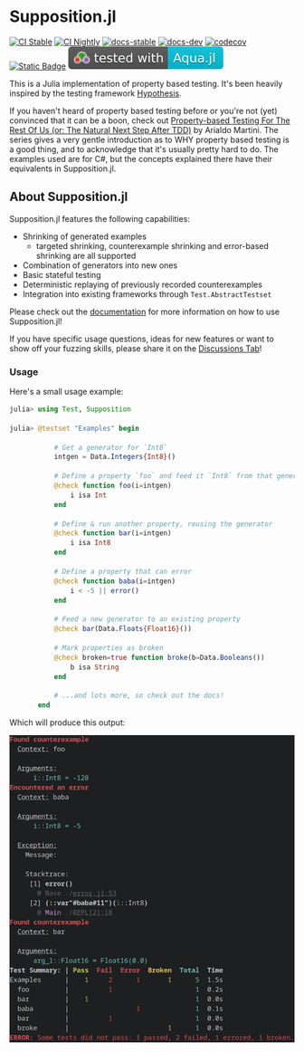 # Supposition.jl

[![CI Stable](https://github.com/Seelengrab/Supposition.jl/actions/workflows/CI.yml/badge.svg)](https://github.com/Seelengrab/Supposition.jl/actions/workflows/CI.yml?query=branch%3Amain)
[![CI Nightly](https://github.com/Seelengrab/Supposition.jl/actions/workflows/nightly.yml/badge.svg)](https://github.com/Seelengrab/Supposition.jl/actions/workflows/nightly.yml?query=branch%3Amain)
[![docs-stable](https://img.shields.io/badge/docs-stable-blue.svg)](https://seelengrab.github.io/Supposition.jl/stable)
[![docs-dev](https://img.shields.io/badge/docs-dev-blue.svg)](https://seelengrab.github.io/Supposition.jl/dev)
[![codecov](https://codecov.io/gh/Seelengrab/Supposition.jl/graph/badge.svg?token=BMO2XHN5JX)](https://codecov.io/gh/Seelengrab/Supposition.jl)
[![Static Badge](https://img.shields.io/badge/%F0%9F%8E%B2_Fuzzed_with-Supposition.jl-08ad3a)](https://github.com/Seelengrab/Supposition.jl)
[![Aqua](https://raw.githubusercontent.com/JuliaTesting/Aqua.jl/master/badge.svg)](https://github.com/JuliaTesting/Aqua.jl)

This is a Julia implementation of property based testing. It's been heavily inspired by the testing framework [Hypothesis](https://hypothesis.readthedocs.io/en/latest/).

If you haven't heard of property based testing before or you're not (yet) convinced that it can be a boon, check out [Property-based Testing For The Rest Of Us (or: The Natural Next Step After TDD)](https://arialdomartini.github.io/property-testing)
by Arialdo Martini. The series gives a very gentle introduction as to WHY property based testing is a good thing, and to acknowledge that it's
usually pretty hard to do. The examples used are for C#, but the concepts explained there have their equivalents in Supposition.jl.

## About Supposition.jl

Supposition.jl features the following capabilities:

 * Shrinking of generated examples
   * targeted shrinking, counterexample shrinking and error-based shrinking are all supported
 * Combination of generators into new ones
 * Basic stateful testing
 * Deterministic replaying of previously recorded counterexamples
 * Integration into existing frameworks through `Test.AbstractTestset`

Please check out the [documentation](https://seelengrab.github.io/Supposition.jl/stable) for more information on how to use Supposition.jl!

If you have specific usage questions, ideas for new features or want to show off
your fuzzing skills, please share it on the [Discussions Tab](https://github.com/Seelengrab/Supposition.jl/discussions)!

### Usage

Here's a small usage example:

```julia
julia> using Test, Supposition

julia> @testset "Examples" begin

           # Get a generator for `Int8`
           intgen = Data.Integers{Int8}()

           # Define a property `foo` and feed it `Int8` from that generator
           @check function foo(i=intgen)
               i isa Int
           end

           # Define & run another property, reusing the generator
           @check function bar(i=intgen)
               i isa Int8
           end

           # Define a property that can error
           @check function baba(i=intgen)
               i < -5 || error()
           end

           # Feed a new generator to an existing property
           @check bar(Data.Floats{Float16}())

           # Mark properties as broken
           @check broken=true function broke(b=Data.Booleans())
               b isa String
           end

           # ...and lots more, so check out the docs!
       end
```

Which will produce this output:

![README example output](./readme_example.png)
